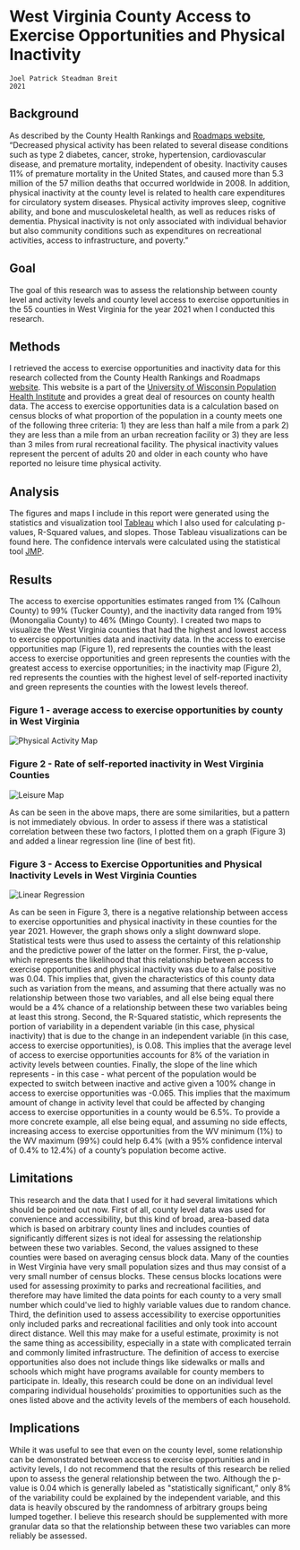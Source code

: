 # West Virginia County Access to Exercise Opportunities and Physical Inactivity 
    Joel Patrick Steadman Breit
    2021

## Background

As described by the County Health Rankings and [Roadmaps website](https://www.countyhealthrankings.org/explore-health-rankings/measures-data-sources/county-health-rankings-model/health-factors/health-behaviors/diet-exercise/physical-inactivity), “Decreased physical activity has been related to several disease conditions such as type 2 diabetes, cancer, stroke, hypertension, cardiovascular disease, and premature mortality, independent of obesity. Inactivity causes 11% of premature mortality in the United States, and caused more than 5.3 million of the 57 million deaths that occurred worldwide in 2008. In addition, physical inactivity at the county level is related to health care expenditures for circulatory system diseases. Physical activity improves sleep, cognitive ability, and bone and musculoskeletal health, as well as reduces risks of dementia. Physical inactivity is not only associated with individual behavior but also community conditions such as expenditures on recreational activities, access to infrastructure, and poverty.”

## Goal

The goal of this research was to assess the relationship between county level and activity levels and county level access to exercise opportunities in the 55 counties in West Virginia for the year 2021 when I conducted this research. 

## Methods

I retrieved the access to exercise opportunities and inactivity data for this research collected from the County Health Rankings and Roadmaps [website](https://www.countyhealthrankings.org). This website is a part of the [University of Wisconsin Population Health Institute](https://uwphi.pophealth.wisc.edu/) and provides a great deal of resources on county health data. The access to exercise opportunities data is a calculation based on census blocks of what proportion of the population in a county meets one of the following three criteria: 1) they are less than half a mile from a park 2) they are less than a mile from an urban recreation facility or 3) they are less than 3 miles from rural recreational facility. The physical inactivity values represent the percent of adults 20 and older in each county who have reported no leisure time physical activity.

## Analysis

The figures and maps I include in this report were generated using the statistics and visualization tool [Tableau](https://www.tableau.com) which I also used for calculating p-values, R-Squared values, and slopes. Those Tableau visualizations can be found here. The confidence intervals were calculated using the statistical tool [JMP](https://www.jmp.com/en_us/home.html).

## Results

The access to exercise opportunities estimates ranged from 1% (Calhoun County) to 99% (Tucker County), and the inactivity data ranged from 19% (Monongalia County) to 46% (Mingo County).
I created two maps to visualize the West Virginia counties that had the highest and lowest access to exercise opportunities data and inactivity data. In the access to exercise opportunities map (Figure 1), red represents the counties with the least access to exercise opportunities and green represents the counties with the greatest access to exercise opportunities; in the inactivity map (Figure 2), red represents the counties with the highest level of self-reported inactivity and green represents the counties with the lowest levels thereof.

### Figure 1 - average access to exercise opportunities by county in West Virginia
![Physical Activity Map](Physical_Activity_Map.png)

### Figure 2 - Rate of self-reported inactivity in West Virginia Counties
![Leisure Map](Leisure_Map.png)

As can be seen in the above maps, there are some similarities, but a pattern is not immediately obvious. In order to assess if there was a statistical correlation between these two factors, I plotted them on a graph (Figure 3) and added a linear regression line (line of best fit).

### Figure 3 - Access to Exercise Opportunities and Physical Inactivity Levels in West Virginia Counties
![Linear Regression](Linear_Regression.png)

As can be seen in Figure 3, there is a negative relationship between access to exercise opportunities and physical inactivity in these counties for the year 2021. However, the graph shows only a slight downward slope. Statistical tests were thus used to assess the certainty of this relationship and the predictive power of the latter on the former.
First, the p-value, which represents the likelihood that this relationship between access to exercise opportunities and physical inactivity was due to a false positive was 0.04. This implies that, given the characteristics of this county data such as variation from the means, and assuming that there actually was no relationship between those two variables, and all else being equal there would be a 4% chance of a relationship between these two variables being at least this strong. 
Second, the R-Squared statistic, which represents the portion of variability in a dependent variable (in this case, physical inactivity) that is due to the change in an independent variable (in this case, access to exercise opportunities), is 0.08. This implies that the average level of access to exercise opportunities accounts for 8% of the variation in activity levels between counties.
Finally, the slope of the line which represents - in this case - what percent of the population would be expected to switch between inactive and active given a 100% change in access to exercise opportunities was -0.065. This implies that the maximum amount of change in activity level that could be affected by changing access to exercise opportunities in a county would be 6.5%. To provide a more concrete example, all else being equal, and assuming no side effects, increasing access to exercise opportunities from the WV minimum (1%) to the WV maximum (99%) could help 6.4% (with a 95% confidence interval of 0.4% to 12.4%) of a county’s population become active.

## Limitations

This research and the data that I used for it had several limitations which should be pointed out now. First of all, county level data was used for convenience and accessibility, but this kind of broad, area-based data which is based on arbitrary county lines and includes counties of significantly different sizes is not ideal for assessing the relationship between these two variables. Second, the values assigned to these counties were based on averaging census block data. Many of the counties in West Virginia have very small population sizes and thus may consist of a very small number of census blocks. These census blocks locations were used for assessing proximity to parks and recreational facilities, and therefore may have limited the data points for each county to a very small number which could've lied to highly variable values due to random chance. Third, the definition used to assess accessibility to exercise opportunities only included parks and recreational facilities and only took into account direct distance. Well this may make for a useful estimate, proximity is not the same thing as accessibility, especially in a state with complicated terrain and commonly limited infrastructure. The definition of access to exercise opportunities also does not include things like sidewalks or malls and schools which might have programs available for county members to participate in. Ideally, this research could be done on an individual level comparing individual households’ proximities to opportunities such as the ones listed above and the activity levels of the members of each household.

## Implications

While it was useful to see that even on the county level, some relationship can be demonstrated between access to exercise opportunities and in activity levels, I do not recommend that the results of this research be relied upon to assess the general relationship between the two. Although the p-value is 0.04 which is generally labeled as "statistically significant,” only 8% of the variability could be explained by the independent variable, and this data is heavily obscured by the randomness of arbitrary groups being lumped together. I believe this research should be supplemented with more granular data so that the relationship between these two variables can more reliably be assessed.